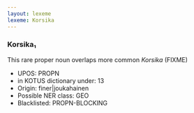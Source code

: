 ```yaml
---
layout: lexeme
lexeme: Korsika
---
```


###  Korsika₁

This rare proper noun overlaps more common *Korsika* (FIXME)
* UPOS:  PROPN
* in KOTUS dictionary under:  13
* Origin:  finer|joukahainen
* Possible NER class:  GEO
* Blacklisted:  PROPN-BLOCKING

